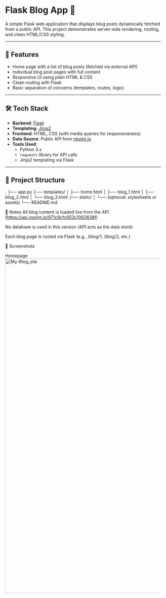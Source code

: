 # Flask Blog App 📝

A simple Flask web application that displays blog posts dynamically fetched from a public API. This project demonstrates server-side rendering, routing, and clean HTML/CSS styling.

---

## 🚀 Features

- Home page with a list of blog posts (fetched via external API)
- Individual blog post pages with full content
- Responsive UI using plain HTML & CSS
- Clean routing with Flask
- Basic separation of concerns (templates, routes, logic)

---

## 🛠️ Tech Stack

- **Backend**: [Flask](https://flask.palletsprojects.com/)
- **Templating**: [Jinja2](https://jinja.palletsprojects.com/)
- **Frontend**: HTML, CSS (with media queries for responsiveness)
- **Data Source**: Public API from [npoint.io](https://www.npoint.io)
- **Tools Used**:
  - Python 3.x
  - `requests` library for API calls
  - Jinja2 templating via Flask

---

## 📂 Project Structure
.
├── app.py
├── templates/
│ ├── home.html
│ ├── blog_1.html
│ ├── blog_2.html
│ └── blog_3.html
├── static/
│ └── (optional: stylesheets or assets)
└── README.md

📌 Notes
All blog content is loaded live from the API (https://api.npoint.io/971c9cfc653c1062838f)

No database is used in this version (API acts as the data store)

Each blog page is routed via Flask (e.g., /blog/1, /blog/2, etc.)

📸 Screenshots

Homepage
<img width="1920" height="1080" alt="My-Blog_site" src="https://github.com/user-attachments/assets/22dccb2e-509d-4da7-801b-bf74102f29d2" />
